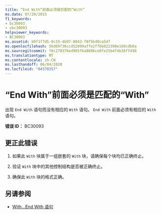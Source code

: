 ```yaml
---
title: “End With”前面必须是匹配的“With”
ms.date: 07/20/2015
f1_keywords:
- bc30093
- vbc30093
helpviewer_keywords:
- BC30093
ms.assetid: b0f1f7d5-0c33-4b97-8043-f0f5b40ca5d7
ms.openlocfilehash: 56d69f36ccd52099affe2ff6b022390e169cdb0a
ms.sourcegitcommit: f8c270376ed905f6a8896ce0fe25b4f4b38ff498
ms.translationtype: MT
ms.contentlocale: zh-CN
ms.lasthandoff: 06/04/2020
ms.locfileid: "84370357"
---
```

# <a name="end-with-must-be-preceded-by-a-matching-with"></a>“End With”前面必须是匹配的“With”
出现 `End With` 语句而没有相应的 `With` 语句。 `End With` 前面必须有相应的 `With` 语句。  
  
 **错误 ID：** BC30093  
  
## <a name="to-correct-this-error"></a>更正此错误  
  
1. 如果此 `With` 块属于一组嵌套的 `With` 块，请确保每个块均已正确终止。  
  
2. 验证 `With` 块中的其他控制结构是否被正确终止。  
  
3. 确保此 `With` 块的格式正确。  
  
## <a name="see-also"></a>另请参阅

- [With...End With 语句](../language-reference/statements/with-end-with-statement.md)
